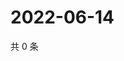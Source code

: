 # 2022-06-14

共 0 条

<!-- BEGIN WEIBO -->
<!-- 最后更新时间 Tue Jun 14 2022 19:12:48 GMT+0800 (China Standard Time) -->

<!-- END WEIBO -->
